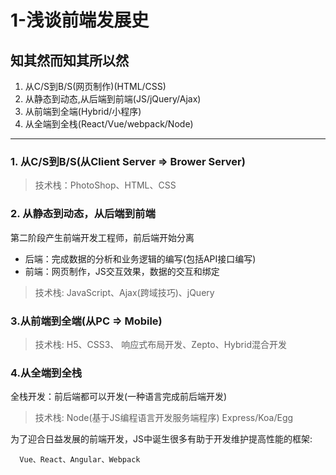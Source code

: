 # 1-浅谈前端发展史
## 知其然而知其所以然
1. 从C/S到B/S(网页制作)(HTML/CSS)
2. 从静态到动态,从后端到前端(JS/jQuery/Ajax)
3. 从前端到全端(Hybrid/小程序)
4. 从全端到全栈(React/Vue/webpack/Node)
---
### 1. 从C/S到B/S(从Client Server => Brower Server)
> 技术栈：PhotoShop、HTML、CSS

### 2. 从静态到动态，从后端到前端 
第二阶段产生前端开发工程师，前后端开始分离
 * 后端：完成数据的分析和业务逻辑的编写(包括API接口编写)
 * 前端：网页制作，JS交互效果，数据的交互和绑定
> 技术栈: JavaScript、Ajax(跨域技巧)、jQuery

### 3.从前端到全端(从PC => Mobile)
> 技术栈: H5、CSS3、 响应式布局开发、Zepto、Hybrid混合开发

### 4.从全端到全栈
全栈开发：前后端都可以开发(一种语言完成前后端开发)
> 技术栈: Node(基于JS编程语言开发服务端程序) Express/Koa/Egg

为了迎合日益发展的前端开发，JS中诞生很多有助于开发维护提高性能的框架:
```
  Vue、React、Angular、Webpack
```